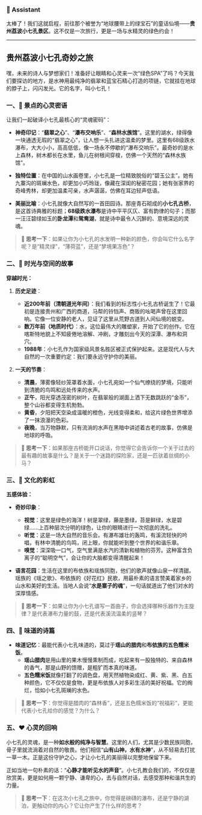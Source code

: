 ### 🤖 Assistant



太棒了！我们这就启程，前往那个被誉为“地球腰带上的绿宝石”的童话仙境——**贵州荔波小七孔景区**。这不仅是一次旅行，更是一场与水精灵的绿色约会！

---

## 贵州荔波小七孔奇妙之旅

嘿，未来的诗人与梦想家们！准备好让眼睛和心灵来一次“绿色SPA”了吗？今天我们要探访的地方，是水神用最纯净的翡翠和蓝宝石精心打造的项链，它就挂在地球的脖子上，闪闪发光。它的名字，叫小七孔！

### 一、💎 景点的心灵密语

让我们一起破译小七孔最核心的“灵魂密码”：

- **神奇印记**：“**翡翠之心**”、“**瀑布交响乐**”、“**森林水族馆**”。这里的湖水，绿得像一块通透无瑕的“翡翠之心”，让人想一头扎进这温柔的梦里。这里有68级跌水瀑布，大大小小，高高低低，像一场永不停歇的“瀑布交响乐”。最奇妙的是水上森林，树木都长在水里，鱼儿在树根间穿梭，仿佛一个天然的“森林水族馆”。

- **独特位置**：在中国的山水画卷里，小七孔是一位精致脱俗的“碧玉公主”。她有九寨沟的斑斓水色，却更加小巧玲珑，像藏在深闺的秘密花园；她有张家界的奇峰秀林，却更加温柔可亲，水声潺潺，仿佛在耳边轻声低语。

- **美丽比喻**：小七孔就像大自然写的一首田园诗。那座青石砌成的**小七孔古桥**，是这首诗典雅的标题；**68级跌水瀑布**是诗中平平仄仄、富有韵律的句子；而那一汪汪碧绿如玉的**卧龙潭**和**鸳鸯湖**，就是诗中最令人沉醉的、意境深远的灵魂。

> **🤔 思考一下**：如果让你为小七孔的水发明一种新的颜色，你会叫它什么名字呢？是“精灵绿”，“薄荷蓝”，还是“梦境果冻色”？

### 二、📜 时光与空间的故事

**穿越时光：**
1.  **历史足迹**：
    *   **近200年前（清朝道光年间）**：我们看到的标志性小七孔古桥诞生了！它最初是连接贵州和广西的商道，马帮的铃铛声、商贩的吆喝声曾在这里回响。它像一位安静的老人，见证了这里从荒野古道到人间仙境的蜕变。
    *   **数万年前（地质时代）**：水，这位最伟大的雕塑家，开始了它的创作。它在喀斯特地貌上不知疲倦地溶解、冲刷，才雕刻出今天的深潭、瀑布和洞穴。
    *   **1988年**：小七孔作为国家级风景名胜区被正式保护起来。这是现代人与大自然的一次重要约定：我们要永远守护你的美丽。

2.  **一天的节奏**：
    *   **清晨**，薄雾像轻纱笼罩着水面，小七孔宛如一个仙气缭绕的梦境，只能听到清脆的鸟鸣和远处传来的水声。
    *   **正午**，阳光穿透茂密的树叶，在翡翠般的湖面上洒下无数跳跃的“金币”，整个山谷都变得生机勃勃。
    *   **黄昏**，夕阳把天空染成温暖的橙色，光线变得柔和，给这片绿色世界增添了一抹浪漫的色彩。
    *   **夜晚**，当万物静默，只有流淌的水声在黑暗中讲述着古老的故事，仿佛是地球的呼吸。

> **🤔 思考一下**：如果那座古桥能开口说话，你觉得它会告诉你一个关于过去的最有趣的故事是什么？是关于一个迷路的探险家，还是一匹驮着丝绸的小马？

### 三、🌈 文化的彩虹

**五感体验：**
- **奇妙印象**：
    *   **视觉**：这里是绿色的海洋！树是翠绿，藤是墨绿，苔是鲜绿，水是碧绿……上百种层次分明的绿色，让你的眼睛进行一次彻底的洗礼。
    *   **听觉**：这是一场大自然的音乐会。有瀑布雄壮的轰鸣，有溪流轻快的吟唱，有林中清脆的鸟鸣，闭上眼，你就能听到整个世界的和谐乐章。
    *   **嗅觉**：深深吸一口气，空气里满是水汽的清新和植物的芬芳。这种富含负离子的“聪明空气”，会让你的大脑都变得清醒起来！

- **语言花园**：生活在这里的布依族和瑶族同胞，他们的歌声就像山泉一样清甜。瑶族的《瑶之歌》、布依族的《好花红》民歌，用最朴素的语言赞美着家乡的山水和美好的生活。当地人会说“**水是寨子的魂**”，一句话就道出了他们对水的深厚情感。

> **🤔 思考一下**：如果让你为小七孔谱写一首曲子，你会选择哪种乐器作为主旋律？是代表瀑布力量的鼓，还是代表溪流温柔的竖琴？

### 四、🍲 味道的诗篇

- **味道记忆**：最能代表小七孔味道的，莫过于**瑶山的腊肉**和**布依族的五色糯米饭**。
    *   **瑶山腊肉**是用山里的果木慢慢熏制而成，吃起来有一股独特的、来自森林的香气，那是山野的馈赠，是粗犷而本真的味道。
    *   **五色糯米饭**就像打翻了的调色盘，用天然植物染成红、黄、紫、黑、白五种颜色，它不仅仅是食物，更是布依族人对多彩生活的美好祝福。它的绚烂，恰如小七孔斑斓的水色。

> **🤔 思考一下**：你觉得是腊肉的“森林香”，还是五色糯米饭的“祝福彩”，更能代表小七孔给你的感觉？为什么？

### 五、❤️ 心灵的回响

小七孔的灵魂，是一种**如水般的纯净与智慧**。这里的人们，尤其是少数民族同胞，骨子里就流淌着对自然的敬畏。他们相信“**山有山神，水有水神**”，从不轻易去打扰一草一木。正是这份守护之心，才让小七孔的美丽得以完整地保留下来。

正如当地一句朴素的话：“**心静才能听见水的声音**”。小七孔教会我们的，不仅仅是欣赏美，更是如何用一颗宁静、谦卑的心，去与自然对话，去感受那种和谐共生的力量。

> **🤔 思考一下**：在这次小七孔之旅中，你觉得是磅礴的瀑布，还是宁静的湖泊，更触动你的内心？它让你产生了什么样的思考？

